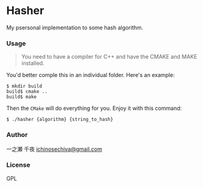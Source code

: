 # Hasher

My psersonal implementation to some hash algorithm.

### Usage

> You need to have a compiler for C++ and have the CMAKE and MAKE installed.

You'd better comple this in an individual folder. Here's an example:

```shell
$ mkdir build
build$ cmake ..
build$ make
```

Then the `CMake` will do everything for you. Enjoy it with this command:

```shell
$ ./hasher {algorithm} {string_to_hash}
```

### Author

一之瀬 千夜 <ichinosechiya@gmail.com>

### License

GPL
